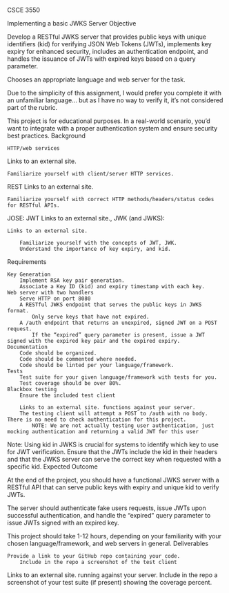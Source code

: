 CSCE 3550

Implementing a basic JWKS Server
Objective

Develop a RESTful JWKS server that provides public keys with unique identifiers (kid) for verifying JSON Web Tokens (JWTs), implements key expiry for enhanced security, includes an authentication endpoint, and handles the issuance of JWTs with expired keys based on a query parameter.

Chooses an appropriate language and web server for the task.

Due to the simplicity of this assignment, I would prefer you complete it with an unfamiliar language… but as I have no way to verify it, it’s not considered part of the rubric.

This project is for educational purposes. In a real-world scenario, you’d want to integrate with a proper authentication system and ensure security best practices.
Background

    HTTP/web services 

Links to an external site.

    Familiarize yourself with client/server HTTP services.

REST
Links to an external site.

    Familiarize yourself with correct HTTP methods/headers/status codes for RESTful APIs.

JOSE: JWT
Links to an external site., JWK (and JWKS):

    Links to an external site.

        Familiarize yourself with the concepts of JWT, JWK.
        Understand the importance of key expiry, and kid.

Requirements

    Key Generation
        Implement RSA key pair generation.
        Associate a Key ID (kid) and expiry timestamp with each key.
    Web server with two handlers
        Serve HTTP on port 8080
        A RESTful JWKS endpoint that serves the public keys in JWKS format.
            Only serve keys that have not expired.
        A /auth endpoint that returns an unexpired, signed JWT on a POST request.
            If the “expired” query parameter is present, issue a JWT signed with the expired key pair and the expired expiry.
    Documentation
        Code should be organized.
        Code should be commented where needed.
        Code should be linted per your language/framework.
    Tests
        Test suite for your given language/framework with tests for you.
        Test coverage should be over 80%.
    Blackbox testing
        Ensure the included test client 

        Links to an external site. functions against your server.
        The testing client will attempt a POST to /auth with no body. There is no need to check authentication for this project.
            NOTE: We are not actually testing user authentication, just mocking authentication and returning a valid JWT for this user

Note:
Using kid in JWKS is crucial for systems to identify which key to use for JWT verification. Ensure that the JWTs include the kid in their headers and that the JWKS server can serve the correct key when requested with a specific kid.
Expected Outcome

At the end of the project, you should have a functional JWKS server with a RESTful API that can serve public keys with expiry and unique kid to verify JWTs.

The server should authenticate fake users requests, issue JWTs upon successful authentication, and handle the “expired” query parameter to issue JWTs signed with an expired key.

This project should take 1-12 hours, depending on your familiarity with your chosen language/framework, and web servers in general.
Deliverables

    Provide a link to your GitHub repo containing your code.
        Include in the repo a screenshot of the test client 

Links to an external site. running against your server.
Include in the repo a screenshot of your test suite (if present) showing the coverage percent.
